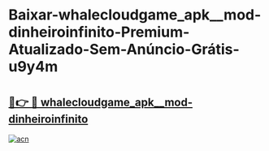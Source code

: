# Baixar-whalecloudgame_apk__mod-dinheiroinfinito-Premium-Atualizado-Sem-Anúncio-Grátis-u9y4m

# <h2><a href="https://mvifda.esa.edu.pl?src=whalecloudgame_apk__mod-dinheiroinfinito&ref=u9y4m">🔗👉 🔴 whalecloudgame_apk__mod-dinheiroinfinito</a></h2>

[![acn](https://github.com/user-attachments/assets/0f9c940e-d8b0-45ae-aac7-cd30a18b3e1c)](https://mvifda.esa.edu.pl?src=whalecloudgame_apk__mod-dinheiroinfinito&ref=u9y4m)


